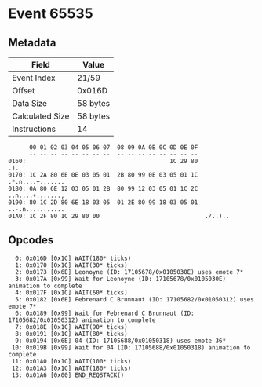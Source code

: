 # Event 65535

## Metadata

| Field           | Value    |
|-----------------|----------|
| Event Index     | 21/59    |
| Offset          | 0x016D   |
| Data Size       | 58 bytes |
| Calculated Size | 58 bytes |
| Instructions    | 14       |

```
      00 01 02 03 04 05 06 07  08 09 0A 0B 0C 0D 0E 0F
      -- -- -- -- -- -- -- --  -- -- -- -- -- -- -- --
0160:                                         1C 29 80               .).
0170: 1C 2A 80 6E 0E 03 05 01  2B 80 99 0E 03 05 01 1C  .*.n....+.......
0180: 0A 80 6E 12 03 05 01 2B  80 99 12 03 05 01 1C 2C  ..n....+.......,
0190: 80 1C 2D 80 6E 18 03 05  01 2E 80 99 18 03 05 01  ..-.n...........
01A0: 1C 2F 80 1C 29 80 00                              ./..)..         
```

## Opcodes

```
  0: 0x016D [0x1C] WAIT(180* ticks)
  1: 0x0170 [0x1C] WAIT(30* ticks)
  2: 0x0173 [0x6E] Leonoyne (ID: 17105678/0x0105030E) uses emote 7*
  3: 0x017A [0x99] Wait for Leonoyne (ID: 17105678/0x0105030E) animation to complete
  4: 0x017F [0x1C] WAIT(60* ticks)
  5: 0x0182 [0x6E] Febrenard C Brunnaut (ID: 17105682/0x01050312) uses emote 7*
  6: 0x0189 [0x99] Wait for Febrenard C Brunnaut (ID: 17105682/0x01050312) animation to complete
  7: 0x018E [0x1C] WAIT(90* ticks)
  8: 0x0191 [0x1C] WAIT(80* ticks)
  9: 0x0194 [0x6E] 04 (ID: 17105688/0x01050318) uses emote 36*
 10: 0x019B [0x99] Wait for 04 (ID: 17105688/0x01050318) animation to complete
 11: 0x01A0 [0x1C] WAIT(100* ticks)
 12: 0x01A3 [0x1C] WAIT(180* ticks)
 13: 0x01A6 [0x00] END_REQSTACK()
```
